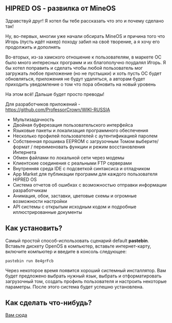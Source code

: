 
## HIPRED OS - развилка от MineOS

Здравствуй друг! Я хотел бы тебе рассказать что это и почему сделано так!

Ну, во-первых, многии уже начали обсирать MineOS и причина того что Игорь (пусть идёт нахер) походу забил на своё творение, а я хочу его продолжить и дополнять

Во-вторых, из-за хамского отношение к пользователям, в маркете ОС было много интересных программ и их благополучно поудалял Игорь. Я бы хотел поправить и сделать чтобы любой пользователь мог загружать любое приложение (но не пустышки) и хоть пусть ОС будет обновляться, приложения не будут удаляться, а авторам будет приходить уведомление о том что пора обновить на новый уровень

На этом всё! Дальше будет просто преводы!

Для разработчиков приложений - https://github.com/ProfessorCrown/WIKI-RUSSIA

-   Мультизадачность
-   Двойная буферезация пользовательского интерфейса
-   Языковые пакеты и локализация программного обеспечения
-   Несколько профилей пользователей с аутентификацией паролем
-   Собственная прошивка EEPROM с загрузочным Томом выберите/формат / переименовать функции и режим восстановления Интернета
-   Обмен файлами по локальной сети через модемы
-   Клиентские соединения с реальными FTP серверами
-   Внутренняя среда IDE с подсветкой синтаксиса и отладчиком
-   App Market для публикации программ для каждого пользователя HIPRED OS
-   Система отчетов об ошибках с возможностью отправки информации разработчикам
-   Анимация, обои, заставки, цветовые схемы и огромные возможности настройки
-   API системы с открытым исходным кодом и подробные иллюстрированные документы

## Как установить?

Самый простой способ-использовать сценарий default **pastebin**. Вставьте дискету OpenOS в компьютер, вставьте интернет-карту, включите компьютер и введите в консоль следующее:

	pastebin run 8e4grFcb

Через некоторое время появится хороший системный инсталлятор. Вам будет предложено выбрать нужный язык, выбрать и отформатировать загрузочный том, создать профиль пользователя и настроить некоторые параметры. После этого система будет успешно установлена.

## Как сделать что-нибудь?

[Вам сюда](https://github.com/ProfessorCrown/WIKI-RUSSIA)
